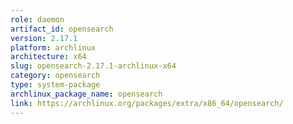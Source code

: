 ```yaml
---
role: daemon
artifact_id: opensearch
version: 2.17.1
platform: archlinux
architecture: x64
slug: opensearch-2.17.1-archlinux-x64
category: opensearch
type: system-package
archlinux_package_name: opensearch
link: https://archlinux.org/packages/extra/x86_64/opensearch/
---
```

